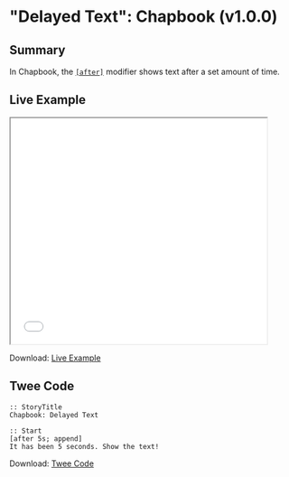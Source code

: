 # "Delayed Text": Chapbook (v1.0.0)

## Summary

In Chapbook, the [`[after]`](https://klembot.github.io/chapbook/guide/modifiers-and-inserts/delayed-text.html) modifier shows text after a set amount of time.

## Live Example

<section>
<iframe src="chapbook_delayedtext_example.html" height=400 width=90%></iframe>

Download: <a href="chapbook_delayedtext_example.html" target="_blank">Live Example</a>
</section>

## Twee Code

```twee
:: StoryTitle
Chapbook: Delayed Text

:: Start
[after 5s; append]
It has been 5 seconds. Show the text!

```

Download: <a href="chapbook_delayedtext_twee.txt" target="_blank">Twee Code</a>
